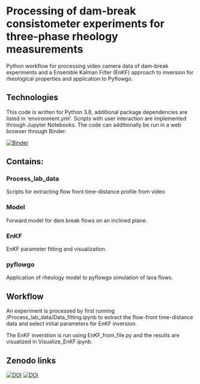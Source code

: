 # Processing of dam-break consistometer experiments for three-phase rheology measurements
Python workflow for processing video camera data of dam-break experiments and a Ensemble Kalman Filter (EnKF) approach to inversion for rheological properties and application to Pyflowgo. 

## Technologies
This code is written for Python 3.8, additional package dependencies are listed in 'environment.yml'. Scripts with user interaction are implemented through Jupyter Notebooks. The code can additionally be run in a web browser through Binder: 

[![Binder](https://mybinder.org/badge_logo.svg)](https://mybinder.org/v2/gh/JanineBirnbaum18/3-phase-flow/master)

## Contains:
### Process_lab_data
Scripts for extracting flow front time-distance profile from video

### Model
Forward model for dam break flows on an inclined plane.

### EnKF
EnKF parameter fitting and visualization.

### pyflowgo
Application of rheology model to pyflowgo simulation of lava flows.

## Workflow
An experiment is processed by first running /Process_lab_data/Data_fitting.ipynb to extract the flow-front time-distance data and select initial parameters for EnKF inversion. 

The EnKF inverstion is run using EnKF_from_file.py and the results are visualized in Visualize_EnKF.ipynb. 

## Zenodo links
[![DOI](https://zenodo.org/badge/188281796.svg)](https://zenodo.org/badge/latestdoi/188281796)
[![DOI](https://zenodo.org/badge/DOI/10.5281/zenodo.4685257.svg)](https://doi.org/10.5281/zenodo.4685257)

